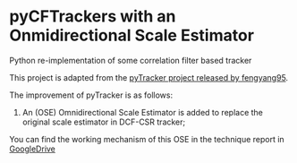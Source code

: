 # pyCFTrackers with an Onmidirectional Scale Estimator
Python re-implementation of some correlation filter based tracker

This project is adapted from the [pyTracker project released by fengyang95](https://github.com/fengyang95/pyCFTrackers).

The improvement of pyTracker is as follows:
1. An (OSE) Omnidirectional Scale Estimator is added to replace the original scale estimator in DCF-CSR tracker;

You can find the working mechanism of this OSE in the technique report in [GoogleDrive](https://drive.google.com/drive/folders/1i-294Y137ySk-4afjPpypxodpGenpJPZ?usp=share_link)
